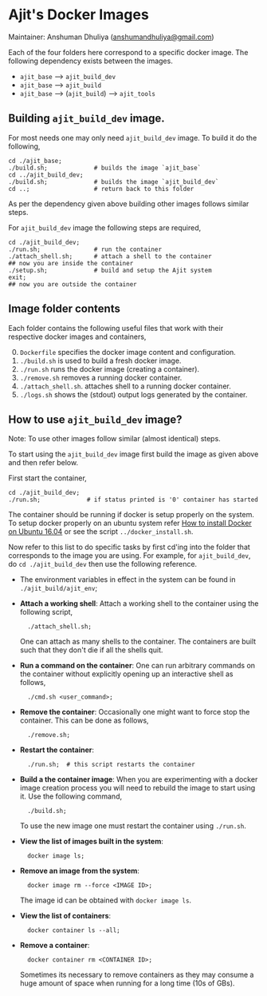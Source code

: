 Ajit's Docker Images
=========================
Maintainer: Anshuman Dhuliya (anshumandhuliya@gmail.com)

Each of the four folders here correspond to a
specific docker image.
The following dependency exists between the images.

* `ajit_base` --> `ajit_build_dev`
* `ajit_base` --> `ajit_build`
* `ajit_base` --> (`ajit_build`) --> `ajit_tools`


## Building `ajit_build_dev` image.

For most needs one may only need `ajit_build_dev`
image. To build it do the following,

    cd ./ajit_base;
    ./build.sh;             # builds the image `ajit_base`
    cd ../ajit_build_dev;
    ./build.sh;             # builds the image `ajit_build_dev`
    cd ..;                  # return back to this folder

As per the dependency given above building other
images follows similar steps.

For `ajit_build_dev` image the following steps are required,

    cd ./ajit_build_dev;
    ./run.sh;               # run the container
    ./attach_shell.sh;      # attach a shell to the container
    ## now you are inside the container
    ./setup.sh;             # build and setup the Ajit system
    exit;
    ## now you are outside the container


## Image folder contents

Each folder contains the
following useful files that work with their
respective docker images and containers,

0. `Dockerfile` specifies the docker image content and configuration.
1. `./build.sh` is used to build a fresh docker image.
2. `./run.sh` runs the docker image (creating a container).
3. `./remove.sh` removes a running docker container.
4. `./attach_shell.sh`. attaches shell to a running docker container.
5. `./logs.sh` shows the (stdout) output logs generated by the container.


## How to use `ajit_build_dev` image?

Note: To use other images follow similar (almost identical) steps.

To start using the `ajit_build_dev` image first
build the image as given above and then refer below.

First start the container,

    cd ./ajit_build_dev;
    ./run.sh;             # if status printed is '0' container has started

The container should be running if docker is
setup properly on the system.
To setup docker properly on an ubuntu system refer
[How to install Docker on Ubuntu 16.04][1] or see the
script `../docker_install.sh`.

Now refer to this list to do specific tasks by first
cd'ing into the folder that corresponds to the image
you are using. For example, for `ajit_build_dev`,
do `cd ./ajit_build_dev` then use the following reference.

* The environment variables in effect in the system can
  be found in `./ajit_build/ajit_env`;

* **Attach a working shell**:
  Attach a working shell to the container using the following
  script,

        ./attach_shell.sh;

  One can attach as many shells to the container. The containers
  are built such that they don't die if all the shells quit.


* **Run a command on the container**:
  One can run arbitrary commands on the container without
  explicitly opening up an interactive shell as follows,

        ./cmd.sh <user_command>;


* **Remove the container**:
  Occasionally one might want to force stop the container.
  This can be done as follows,

        ./remove.sh;

* **Restart the container**:

        ./run.sh;  # this script restarts the container

* **Build a the container image**:
  When you are experimenting with a docker image
  creation process you will need to rebuild the image to
  start using it. Use the following command,

        ./build.sh;

  To use the new image one must restart the container using
  `./run.sh`.


* **View the list of images built in the system**:

        docker image ls;

* **Remove an image from the system**:

        docker image rm --force <IMAGE ID>;

  The image id can be obtained with `docker image ls`.


* **View the list of containers**:

        docker container ls --all;


* **Remove a container**:

        docker container rm <CONTAINER ID>;

  Sometimes its necessary to remove containers as they may consume
  a huge amount of space when running for a long time (10s of GBs).



[1]: https://www.digitalocean.com/community/tutorials/how-to-install-and-use-docker-on-ubuntu-16-04 "How to install Docker on Ubuntu 16.04"


